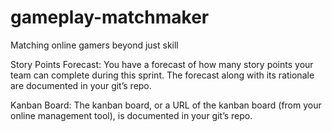 # gameplay-matchmaker
Matching online gamers beyond just skill

Story Points Forecast: 
You have a forecast of how many story points your team can complete during this sprint. The forecast along with its rationale are documented in your git’s repo.

Kanban Board: 
The kanban board, or a URL of the kanban board (from your online management tool), is documented in your git’s repo.
